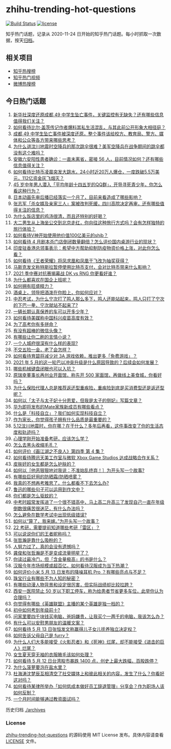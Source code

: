 # zhihu-trending-hot-questions

[![Build Status](https://github.com/justjavac/zhihu-trending-hot-questions/workflows/ci/badge.svg?branch=master)](https://github.com/justjavac/zhihu-trending-hot-questions/actions)
[![license](https://img.shields.io/github/license/justjavac/zhihu-trending-hot-questions)](https://github.com/justjavac/zhihu-trending-hot-questions/blob/master/LICENSE)

知乎热门话题，记录从 2020-11-24 日开始的知乎热门话题。每小时抓取一次数据，按天[归档](./archives)。

## 相关项目

- [知乎热搜榜](https://github.com/justjavac/zhihu-trending-top-search)
- [知乎热门视频](https://github.com/justjavac/zhihu-trending-hot-video)
- [微博热搜榜](https://github.com/justjavac/weibo-trending-hot-search)

## 今日热门话题

<!-- BEGIN -->
<!-- 最后更新时间 Fri May 14 2021 07:10:10 GMT+0800 (China Standard Time) -->

1. [新华社深度还原成都 49
   中学生坠亡事件，关键监控有无缺失？还有哪些信息值得我们关注？](https://www.zhihu.com/question/459149724)
2. [如何看待比尔·盖茨传记作者爆料其私生活混乱，与其此前公开形象大相径庭？](https://www.zhihu.com/question/459168945)
3. [成都 49
   中学生坠亡事件被深度还原，整个事件该给校方、教育局、警方、媒体和公众等各方带来哪些思考？](https://www.zhihu.com/question/459211214)
4. [为什么讲汶川地震时空降兵的那次跳伞很难？美军空降兵在战争期间的跳伞都没有这个难吗？](https://www.zhihu.com/question/35656689)
5. [安徽六安阳性患者确诊：一直未离省，密接 56
   人，目前情况如何？还有哪些信息值得关注？](https://www.zhihu.com/question/459216973)
6. [如何看待比特币凌晨突发大跳水，24小时近20万人爆仓，一度跌破5.5万美元，112亿资金灰飞烟灭？](https://www.zhihu.com/question/458814331)
7. [45
   岁中年男人潜入「平均年龄十四五岁的QQ群」，开导寻死青少年，你怎么看这种行为？](https://www.zhihu.com/question/458209073)
8. [日本动画先审后播已经落实一个月了，目前来看造成了哪些影响？](https://www.zhihu.com/question/459030813)
9. [张志军「杀女婿及亲家三人」案被改判死缓，四川高院决定再审，还有哪些值得关注的信息？](https://www.zhihu.com/question/459168017)
10. [为什么饭店里的鸡汤很清，而且还特别的好喝？](https://www.zhihu.com/question/437783371)
11. [大二男生从上海坐公交到北京走红，你向往这种旅行方式吗？会有怎样独特的旅行体验？](https://www.zhihu.com/question/459203090)
12. [如何看待V神开始使用他价值100亿美元的shib？](https://www.zhihu.com/question/459141863)
13. [如何看待 4
    月剧本杀门店倒闭数量翻倍？怎么评价国内桌游行业的现状？](https://www.zhihu.com/question/459180058)
14. [印度驻香港总领事表示：希望中方帮助抑制防疫物资价格上涨，对此你怎么看？](https://www.zhihu.com/question/459219198)
15. [如何看待《王者荣耀》将凤求凰和凤凰于飞改为抽奖获得？](https://www.zhihu.com/question/459185231)
16. [马斯克发文称特斯拉暂停使用比特币支付，会对比特币带来什么影响？](https://www.zhihu.com/question/459161438)
17. [2021 季中赛对抗赛揭幕战 DK vs RNG 你更看好谁？](https://www.zhihu.com/question/459201355)
18. [为什么都喜欢在国企上班呢？](https://www.zhihu.com/question/435520812)
19. [如何拥有旺盛精力？](https://www.zhihu.com/question/21671881)
20. [酒桌上，领导把酒泼在你脸上，你如何应对？](https://www.zhihu.com/question/438684200)
21. [中忍考试，为什么宁次打了鸣人那么多下，鸣人还能站起来，鸣人只打了宁次的下巴一拳，宁次就站不起来了?](https://www.zhihu.com/question/458394330)
22. [一辆长期认真保养的车可以开多少年？](https://www.zhihu.com/question/42018659)
23. [如何看待美媒称中国科兴疫苗高度有效？](https://www.zhihu.com/question/459164049)
24. [为了高考你有多拼命？](https://www.zhihu.com/question/265601359)
25. [有没有超棒的微信头像？](https://www.zhihu.com/question/432712007)
26. [有哪些让你二刷的言情小说？](https://www.zhihu.com/question/354691177)
27. [一个人城府很深有什么样的表现?](https://www.zhihu.com/question/30478446)
28. [不交五险一金，老了会怎样？](https://www.zhihu.com/question/383748418)
29. [如何看待育碧将减少对 3A 游戏依赖，推出更多「免费游戏」？](https://www.zhihu.com/question/459085211)
30. [2021 年 5
    月的这一轮巴以冲突升级是什么原因导致的？后续会如何发展？](https://www.zhihu.com/question/459004922)
31. [哪些机械键盘闭眼也可以入坑？](https://www.zhihu.com/question/380566492)
32. [原瑞幸董事长再创业开面馆，称先开 500
    家面馆，再做线上美食城，你看好吗？](https://www.zhihu.com/question/459077352)
33. [为什么保险代理人总是推荐返还型重疾险，重疾险到底是买消费型还是返还型呢？](https://www.zhihu.com/question/326513838)
34. [如何以「太子与太子妃十分恩爱，但我是太子的侧妃」写篇文章？](https://www.zhihu.com/question/443793653)
35. [华为即将发布的Mate家族新成员有哪些看点？](https://www.zhihu.com/question/459213568)
36. [什么是「科技自立」？我们如何实现科技自立？](https://www.zhihu.com/question/458853728)
37. [作为家长，你觉得孩子拥有什么品质是最重要的？](https://www.zhihu.com/question/458325713)
38. [5.12汶川地震时，你在哪？在干什么？多年后再看，这件事改变了你的生活态度和轨迹吗？](https://www.zhihu.com/question/459026072)
39. [心理学刚开始准备考研，应该怎么学？](https://www.zhihu.com/question/458669949)
40. [怎么去黑头收缩毛孔？](https://www.zhihu.com/question/24903292)
41. [如何评价《画江湖之不良人》第四季 第 4 集？](https://www.zhihu.com/question/459183650)
42. [如何看待腾讯天美工作室与微软 Xbox Game Studios
    达成战略合作关系？](https://www.zhihu.com/question/459182008)
43. [皮肤好的女生都是怎么护肤的？](https://www.zhihu.com/question/378731108)
44. [如何以［他恶狠狠地对我说：不准始乱终弃！］为开头写一个故事?](https://www.zhihu.com/question/458410036)
45. [有哪些巨好用的防晒霜/防晒喷雾？](https://www.zhihu.com/question/268591519)
46. [我真的不想再考雅思了，什么都看不下去怎么办?](https://www.zhihu.com/question/348158667)
47. [鲁迅的哪些句子可以运用到作文中？](https://www.zhihu.com/question/333279136)
48. [你们都是怎么驱蚊的？](https://www.zhihu.com/question/321811888)
49. [中考时超常发挥进了一个很不错高中，马上高二升高三了发现自己一直在年级倒数很痛苦很迷茫，有什么办法吗？](https://www.zhihu.com/question/458421713)
50. [怎么避免在数学考试中出现低级错误?](https://www.zhihu.com/question/453348798)
51. [如何以“算了，我来嫁。”为开头写一个故事？](https://www.zhihu.com/question/453317026)
52. [22 考研，需要提前知道哪些考研「雷区」？](https://www.zhihu.com/question/448380449)
53. [可以说说你们的王者昵称吗？](https://www.zhihu.com/question/442206137)
54. [张哲瀚是靠什么吸粉的？](https://www.zhihu.com/question/458902092)
55. [人努力过了，真的会没有遗憾吗？](https://www.zhihu.com/question/456328273)
56. [龚俊和张哲瀚是不是变成流量明星了？](https://www.zhihu.com/question/458177200)
57. [你读过最冷门，但「含金量极高」的书是什么？](https://www.zhihu.com/question/438708854)
58. [汉服今年市场规模或超百亿，如何看待汉服成为当下热潮？](https://www.zhihu.com/question/459160852)
59. [如何评价小米 5 月 13 日发布的降噪耳机 Pro
    ？有哪些亮点与不足？](https://www.zhihu.com/question/458684897)
60. [珠宝行业有哪些不为人知的秘密？](https://www.zhihu.com/question/59084436)
61. [有哪些动漫人物背景和设定很厉害，但实际战绩却比较拉跨？](https://www.zhihu.com/question/450292431)
62. [西安一医院禁止 50
    岁以下职工停车，称为给患者节省更多车位，此举你认为合理吗？](https://www.zhihu.com/question/459024549)
63. [你觉得有哪些《英雄联盟》主播的某个英雄是独一档的？](https://www.zhihu.com/question/458263223)
64. [初中如何考到年级前十?](https://www.zhihu.com/question/353434774)
65. [问家里要四千块钱买电脑，爸妈嫌贵，让我买个一两千的电脑，我该怎么办？](https://www.zhihu.com/question/438760685)
66. [有什么可以安慰男朋友的温暖文案？](https://www.zhihu.com/question/451064358)
67. [如何看待 5 月 13 日张恒发文称赢得儿子女儿抚养独立决定权？](https://www.zhihu.com/question/459149865)
68. [如何告诉父母自己是 furry？](https://www.zhihu.com/question/444555641)
69. [为什么人们大多能接受《火影忍者》和《死神》烂尾，却不能接受《进击的巨人》烂尾？](https://www.zhihu.com/question/453988761)
70. [女生夏天穿无袖的衣服腋毛该如何处理？](https://www.zhihu.com/question/49147353)
71. [如何看待 5 月 12 日台湾股市暴跌 1400
    点，创史上最大跌幅，百股跌停？](https://www.zhihu.com/question/459028790)
72. [为什么菠萝要泡在盐水里？](https://www.zhihu.com/question/441723737)
73. [杜海涛沈梦辰互相清空了社交媒体上和彼此相关的内容，发生了什么？你看好这对吗？](https://www.zhihu.com/question/459091147)
74. [如何看待某律所举办「如何低成本做好员工辞退管理」分享会？作为职场人该如何反制？](https://www.zhihu.com/question/459085788)
75. [一个月时间能够通过教资面试吗？](https://www.zhihu.com/question/450116108)

<!-- END -->

历史归档 [./archives](./archives)

### License

[zhihu-trending-hot-questions](https://github.com/justjavac/zhihu-trending-hot-questions)
的源码使用 MIT License 发布。具体内容请查看 [LICENSE](./LICENSE) 文件。
